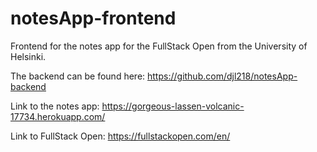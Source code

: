 # notesApp-frontend
Frontend for the notes app for the FullStack Open from the University of Helsinki.

The backend can be found here:
https://github.com/djl218/notesApp-backend

Link to the notes app:
https://gorgeous-lassen-volcanic-17734.herokuapp.com/

Link to FullStack Open:
https://fullstackopen.com/en/